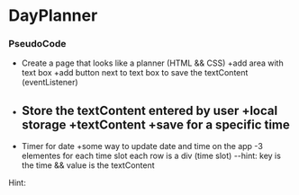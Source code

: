 # DayPlanner

### PseudoCode

- Create a page that looks like a planner (HTML && CSS)
  +add area with text box
  +add button next to text box to save the textContent (eventListener)
- Store the textContent entered by user
  +local storage
  +textContent
  +save for a specific time
  -
- Timer for date
  +some way to update date and time on the app
  -3 elementes for each time slot each row is a div (time slot)
  --hint: key is the time && value is the textContent

Hint:

<!--
  <div id="hour-9" class="row time-block">
      <div class="col-md-1 hour">
        9AM
      </div>
      <textarea class="col-md-10 description">
      </textarea>
      <button class="btn saveBtn col-md-1"><i class="fas fa-save"></i></button>
    </div> -->
